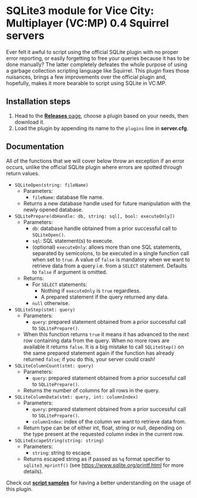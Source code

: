 # SQLite3 module for Vice City: Multiplayer (VC:MP) 0.4 Squirrel servers
Ever felt it awful to script using the official SQLite plugin with no proper
error reporting, or easily forgetting to free your queries because it has to be
done manually? The latter completely defeates the whole purpose of using a
garbage collection scripting language like Squirrel. This plugin fixes those
nuisances, brings a few improvements over the official plugin and, hopefully,
makes it more bearable to script using SQLite in VC:MP.
## Installation steps
1. Head to the
[**Releases** page](https://github.com/sfwidde/vcmp-sqlite/releases/latest),
choose a plugin based on your needs, then download it.
2. Load the plugin by appending its name to the `plugins` line in
**server.cfg**.
## Documentation
All of the functions that we will cover below throw an exception if an error
occurs, unlike the official SQLite plugin where errors are spotted through
return values.
- `SQLiteOpen(string: fileName)`
	- Parameters:
		- `fileName`: database file name.
	- Returns a new database handle used for future manipulation with the newly
	opened database.
- `SQLitePrepare(dbHandle: db, string: sql[, bool: executeOnly])`
	- Parameters:
		- `db`: database handle obtained from a prior successful call to
		`SQLiteOpen()`.
		- `sql`: SQL statement(s) to execute.
		- (optional) `executeOnly`: allows more than one SQL statements,
		separated by semicolons, to be executed in a single function call when
		set to `true`. A value of `false` is mandatory when we want to retrieve
		data from a query i.e. from a `SELECT` statement. Defaults to `false` if
		argument is omitted.
	- Returns:
		- For `SELECT` statements:
			- Nothing if `executeOnly` is `true` regardless.
			- A prepared statement if the query returned any data.
		- `null` otherwise.
- `SQLiteStep(stmt: query)`
	- Parameters:
		- `query`: prepared statement obtained from a prior successful call to
		`SQLitePrepare()`.
	- When this function returns `true` it means it has advanced to the next row
	containing data from the query. When no more rows are available it returns
	`false`. It is a big mistake to call `SQLiteStep()` on the same prepared
	statement again if the function has already returned `false`; if you do
	this, your server could crash!
- `SQLiteColumnCount(stmt: query)`
	- Parameters:
		- `query`: prepared statement obtained from a prior successful call to
		`SQLitePrepare()`.
	- Returns the number of columns for all rows in the query.
- `SQLiteColumnData(stmt: query, int: columnIndex)`
	- Parameters:
		- `query`: prepared statement obtained from a prior successful call to
		`SQLitePrepare()`.
		- `columnIndex`: index of the column we want to retrieve data from.
	- Return type can be of either int, float, string or null, depending on the
	type present at the requested column index in the current row.
- `SQLiteEscapeString(string: string)`
	- Parameters:
		- `string`: string to escape.
	- Returns escaped string as if passed as `%q` format specifier to
	`sqlite3_mprintf()` (see https://www.sqlite.org/printf.html for more
	details).

Check out [**script samples**](samples/) for having a better understanding on
the usage of this plugin.